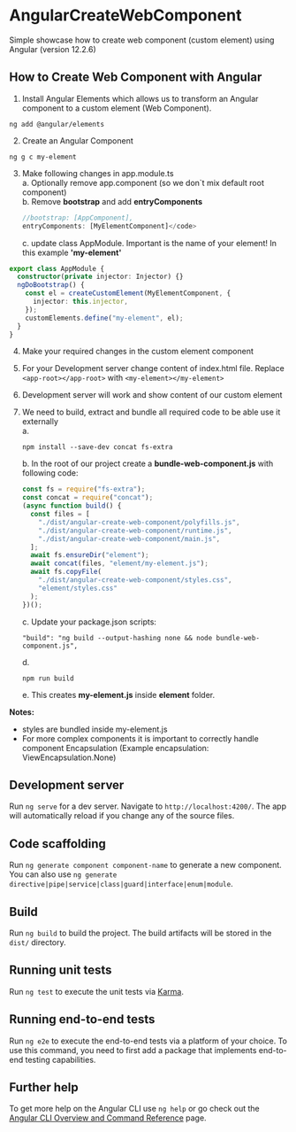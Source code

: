 # AngularCreateWebComponent

Simple showcase how to create web component (custom element) using Angular (version 12.2.6)

## How to Create Web Component with Angular

1. Install Angular Elements which allows us to transform an Angular component to a custom element (Web Component).

```
ng add @angular/elements
```

2. Create an Angular Component

```
ng g c my-element
```

3. Make following changes in app.module.ts\
   a. Optionally remove app.component (so we don`t mix default root component)\
   b. Remove **bootstrap** and add **entryComponents**
   ```typescript
   //bootstrap: [AppComponent],
   entryComponents: [MyElementComponent]</code>
   ```
   c. update class AppModule. Important is the name of your element! In this example **'my-element'**

```typescript
export class AppModule {
  constructor(private injector: Injector) {}
  ngDoBootstrap() {
    const el = createCustomElement(MyElementComponent, {
      injector: this.injector,
    });
    customElements.define("my-element", el);
  }
}
```

4. Make your required changes in the custom element component
5. For your Development server change content of index.html file. Replace <code>\<app-root><\/app-root></code> with <code>\<my-element><\/my-element></code>
6. Development server will work and show content of our custom element
7. We need to build, extract and bundle all required code to be able use it externally\
    a.

   ```
   npm install --save-dev concat fs-extra
   ```

   b. In the root of our project create a **bundle-web-component.js** with following code:

   ```javascript
   const fs = require("fs-extra");
   const concat = require("concat");
   (async function build() {
     const files = [
       "./dist/angular-create-web-component/polyfills.js",
       "./dist/angular-create-web-component/runtime.js",
       "./dist/angular-create-web-component/main.js",
     ];
     await fs.ensureDir("element");
     await concat(files, "element/my-element.js");
     await fs.copyFile(
       "./dist/angular-create-web-component/styles.css",
       "element/styles.css"
     );
   })();
   ```

   c. Update your package.json scripts:

   ```
   "build": "ng build --output-hashing none && node bundle-web-component.js",
   ```

   d.

   ```
   npm run build
   ```

   e. This creates **my-element.js** inside **element** folder.

**Notes:**

- styles are bundled inside my-element.js
- For more complex components it is important to correctly handle component Encapsulation (Example encapsulation: ViewEncapsulation.None)

## Development server

Run `ng serve` for a dev server. Navigate to `http://localhost:4200/`. The app will automatically reload if you change any of the source files.

## Code scaffolding

Run `ng generate component component-name` to generate a new component. You can also use `ng generate directive|pipe|service|class|guard|interface|enum|module`.

## Build

Run `ng build` to build the project. The build artifacts will be stored in the `dist/` directory.

## Running unit tests

Run `ng test` to execute the unit tests via [Karma](https://karma-runner.github.io).

## Running end-to-end tests

Run `ng e2e` to execute the end-to-end tests via a platform of your choice. To use this command, you need to first add a package that implements end-to-end testing capabilities.

## Further help

To get more help on the Angular CLI use `ng help` or go check out the [Angular CLI Overview and Command Reference](https://angular.io/cli) page.

```

```
